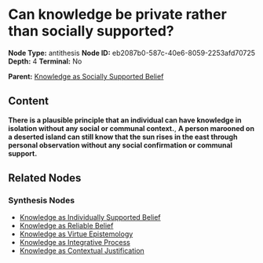 # Can knowledge be private rather than socially supported?

**Node Type:** antithesis
**Node ID:** eb2087b0-587c-40e6-8059-2253afd70725
**Depth:** 4
**Terminal:** No

**Parent:** [Knowledge as Socially Supported Belief](knowledge-as-socially-supported-belief-synthesis-c0051dc9-6e57-4fe6-ba9b-30472a8bcf7c.md)

## Content

**There is a plausible principle that an individual can have knowledge in isolation without any social or communal context.**, **A person marooned on a deserted island can still know that the sun rises in the east through personal observation without any social confirmation or communal support.**

## Related Nodes

### Synthesis Nodes

- [Knowledge as Individually Supported Belief](knowledge-as-individually-supported-belief-synthesis-0ce4a036-3cc1-4e53-bd84-93e11ed0a302.md)
- [Knowledge as Reliable Belief](knowledge-as-reliable-belief-synthesis-53425cc9-ae03-48ea-919e-c3ba6c66c3ed.md)
- [Knowledge as Virtue Epistemology](knowledge-as-virtue-epistemology-synthesis-9f0568c8-f599-45c8-8b9d-50adb3caaf8a.md)
- [Knowledge as Integrative Process](knowledge-as-integrative-process-synthesis-55a1d43f-b5c7-4db9-b735-3d3fd6442e2f.md)
- [Knowledge as Contextual Justification](knowledge-as-contextual-justification-synthesis-3f6fcaf4-9122-4eb9-ae3a-f58747a64f6f.md)
